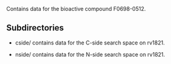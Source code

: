 Contains data for the bioactive compound F0698-0512.

## Subdirectories

- cside/ contains data for the C-side search space on rv1821.

- nside/ contains data for the N-side search space on rv1821.

